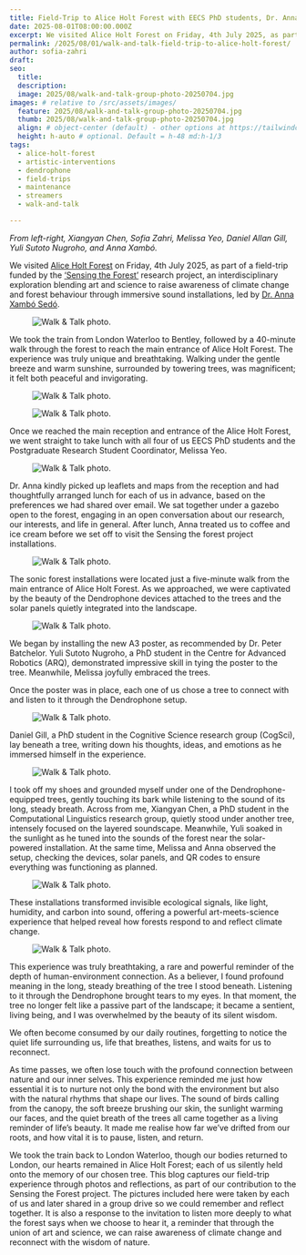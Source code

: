 ```yaml
---
title: Field-Trip to Alice Holt Forest with EECS PhD students, Dr. Anna Xambo and Melissa Yeo
date: 2025-08-01T08:00:00.000Z
excerpt: We visited Alice Holt Forest on Friday, 4th July 2025, as part of a field-trip funded by the ‘Sensing the Forest’ research project, an interdisciplinary exploration blending art and science to raise awareness of climate change and forest behaviour through immersive sound installations, led by Dr. Anna Xambó Sedó.
permalink: /2025/08/01/walk-and-talk-field-trip-to-alice-holt-forest/
author: sofia-zahri
draft:
seo:
  title:
  description:
  image: 2025/08/walk-and-talk-group-photo-20250704.jpg
images: # relative to /src/assets/images/
  feature: 2025/08/walk-and-talk-group-photo-20250704.jpg
  thumb: 2025/08/walk-and-talk-group-photo-20250704.jpg
  align: # object-center (default) - other options at https://tailwindcss.com/docs/object-position
  height: h-auto # optional. Default = h-48 md:h-1/3
tags:
  - alice-holt-forest
  - artistic-interventions
  - dendrophone
  - field-trips
  - maintenance
  - streamers
  - walk-and-talk

---
```


*From left-right, Xiangyan Chen, Sofia Zahri, Melissa Yeo, Daniel Allan Gill, Yuli Sutoto Nugroho, and Anna Xambó.*

We visited [Alice Holt Forest](https://www.forestryengland.uk/alice-holt-forest) on Friday, 4th July 2025, as part of a field-trip funded by the [‘Sensing the Forest’](https://sensingtheforest.github.io/) research project, an interdisciplinary exploration blending art and science to raise awareness of climate change and forest behaviour through immersive sound installations, led by [Dr. Anna Xambó Sedó](https://sensingtheforest.github.io/about/).

<div class="flex justify-center items-center">
<figure>
<img class="mt-4 mb-4" src="/assets/images/2025/08/walk-and-talk-photo-1-20250704.jpg" alt="Walk & Talk photo.">
</figure>
</div>

We took the train from London Waterloo to Bentley, followed by a 40-minute walk through the forest to reach the main entrance of Alice Holt Forest. The experience was truly unique and breathtaking. Walking under the gentle breeze and warm sunshine, surrounded by towering trees, was magnificent; it felt both peaceful and invigorating.

<div class="flex justify-center items-center">
<figure>
<img class="mt-4 mb-4" src="/assets/images/2025/08/walk-and-talk-photo-2-20250704.jpg" alt="Walk & Talk photo.">
</figure>
</div>

<div class="flex justify-center items-center">
<figure>
<img class="mt-4 mb-4" src="/assets/images/2025/08/walk-and-talk-photo-3-20250704.jpg" alt="Walk & Talk photo.">
</figure>
</div>

Once we reached the main reception and entrance of the Alice Holt Forest, we went straight to take lunch with all four of us EECS PhD students and the Postgraduate Research Student Coordinator, Melissa Yeo.

<div class="flex justify-center items-center">
<figure>
<img class="mt-4 mb-4" src="/assets/images/2025/08/walk-and-talk-photo-4-20250704.jpg" alt="Walk & Talk photo.">
</figure>
</div>

Dr. Anna kindly picked up leaflets and maps from the reception and had thoughtfully arranged lunch for each of us in advance, based on the preferences we had shared over email. We sat together under a gazebo open to the forest, engaging in an open conversation about our research, our interests, and life in general. After lunch, Anna treated us to coffee and ice cream before we set off to visit the Sensing the forest project installations.

<div class="flex justify-center items-center">
<figure>
<img class="mt-4 mb-4" src="/assets/images/2025/08/walk-and-talk-photo-5-20250704.jpg" alt="Walk & Talk photo.">
</figure>
</div>

The sonic forest installations were located just a five-minute walk from the main entrance of Alice Holt  Forest. As we approached, we were captivated by the beauty of the Dendrophone devices attached to the trees and the solar panels quietly integrated into the landscape.

<div class="flex justify-center items-center">
<figure>
<img class="mt-4 mb-4" src="/assets/images/2025/08/walk-and-talk-photo-6-20250704.jpg" alt="Walk & Talk photo.">
</figure>
</div>

We began by installing the new A3 poster, as recommended by Dr. Peter Batchelor. Yuli Sutoto Nugroho, a PhD student in the Centre for Advanced Robotics (ARQ), demonstrated impressive skill in tying the poster to the tree. Meanwhile, Melissa joyfully embraced the trees.

Once the poster was in place, each one of us chose a tree to connect with and listen to it through the Dendrophone setup.

<div class="flex justify-center items-center">
<figure>
<img class="mt-4 mb-4" src="/assets/images/2025/08/walk-and-talk-photo-7-20250704.jpg" alt="Walk & Talk photo.">
</figure>
</div>

Daniel Gill, a PhD student in the Cognitive Science research group (CogSci), lay beneath a tree, writing down his thoughts, ideas, and emotions as he immersed himself in the experience.

<div class="flex justify-center items-center">
<figure>
<img class="mt-4 mb-4" src="/assets/images/2025/08/walk-and-talk-photo-8-20250704.jpg" alt="Walk & Talk photo.">
</figure>
</div>
I took off my shoes and grounded myself under one of the Dendrophone-equipped	trees, gently touching  its bark while listening to the sound of its long, steady breath. Across from me, Xiangyan Chen, a PhD student in the Computational Linguistics research group, quietly stood under another tree, intensely focused on the layered soundscape. Meanwhile, Yuli soaked in the sunlight as he tuned into the sounds of the forest near the solar-powered installation. At the same time, Melissa and Anna observed the setup, checking the devices, solar panels, and QR codes to ensure everything was functioning as planned.

<div class="flex justify-center items-center">
<figure>
<img class="mt-4 mb-4" src="/assets/images/2025/08/walk-and-talk-photo-9-20250704.jpg" alt="Walk & Talk photo.">
</figure>
</div>

These installations transformed invisible ecological signals, like light, humidity, and carbon into sound, offering a powerful art-meets-science experience that helped reveal how forests respond to and reflect climate change.

<div class="flex justify-center items-center">
<figure>
<img class="mt-4 mb-4" src="/assets/images/2025/08/walk-and-talk-photo-10-20250704.jpg" alt="Walk & Talk photo.">
</figure>
</div>

This experience was truly breathtaking, a rare and powerful reminder of the depth	of	human-environment connection. As a believer, I found profound meaning in the long, steady breathing of the tree I stood beneath. Listening to it through the Dendrophone brought tears to my eyes. In that moment, the tree no longer felt like a passive part of the landscape; it became a sentient, living being, and I was overwhelmed by the beauty of its silent wisdom.

We often become consumed by our daily routines, forgetting to notice the quiet life surrounding us, life that breathes, listens, and waits for us to reconnect.

As time passes, we often lose touch with the profound connection between nature  and  our  inner  selves. This experience reminded me just how essential it is to nurture not only the bond with the environment but also with the natural rhythms that shape our lives. The sound of birds calling from the canopy, the soft breeze brushing our skin, the sunlight warming our faces, and the quiet breath of the trees all came together as a living reminder of life’s beauty. It made me realise how far we’ve drifted from our roots, and how vital it is to pause, listen, and return.

We took the train back to London Waterloo, though our bodies returned to London, our hearts remained in Alice Holt Forest; each of us silently held onto the memory of our chosen tree. This blog captures our field-trip experience through photos and reflections, as part of our contribution to the Sensing the Forest project. The pictures included here were taken by each of us and later shared in a group drive so we could remember and reflect together. It is also a response to the invitation to listen more deeply to what the forest says when we choose to hear it, a reminder that through the union of art and science, we can raise awareness of climate change and reconnect with the wisdom of nature.